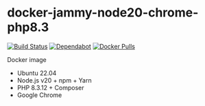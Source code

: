# docker-jammy-node20-chrome-php8.3

[![Build Status](https://github.com/vintagesucks/docker-jammy-node20-chrome-php8.3/workflows/Build/badge.svg)](https://github.com/vintagesucks/docker-jammy-node20-chrome-php8.3/actions) [![Dependabot](https://badgen.net/badge/Dependabot/enabled/green?icon=dependabot)](https://dependabot.com/) [![Docker Pulls](https://img.shields.io/docker/pulls/vintagesucks/docker-jammy-node20-chrome-php8.3.svg)](https://hub.docker.com/r/vintagesucks/docker-jammy-node20-chrome-php8.3/)

Docker image
* Ubuntu 22.04
* Node.js v20 + npm + Yarn
* PHP 8.3.12 + Composer
* Google Chrome
